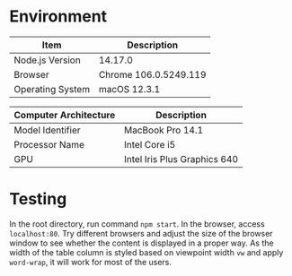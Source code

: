 # Environment

| Item                  | Description           |
|-----------------------|-----------------------|
| Node.js Version       | 14.17.0               |
| Browser               | Chrome 106.0.5249.119 |
| Operating System      | macOS 12.3.1          |


| Computer Architecture | Description                  |
|-----------------------|------------------------------|
| Model Identifier      | MacBook Pro 14.1             |
| Processor Name        | Intel Core i5                |
| GPU                   | Intel Iris Plus Graphics 640 |

# Testing
In the root directory, run command `npm start`. In the browser, access `localhost:80`. 
Try different browsers and adjust the size of the browser window to see whether the content is displayed in a proper way.
As the width of the table column is styled based on viewpoint width `vw` and apply `word-wrap`, it will work for most of the users.
